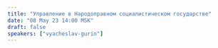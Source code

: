```yaml
---
title: "Управление в Народоправном социалистическом государстве"
date: "08 May 23 14:00 MSK"
draft: false
speakers: ["vyacheslav-gurin"]
---
```

